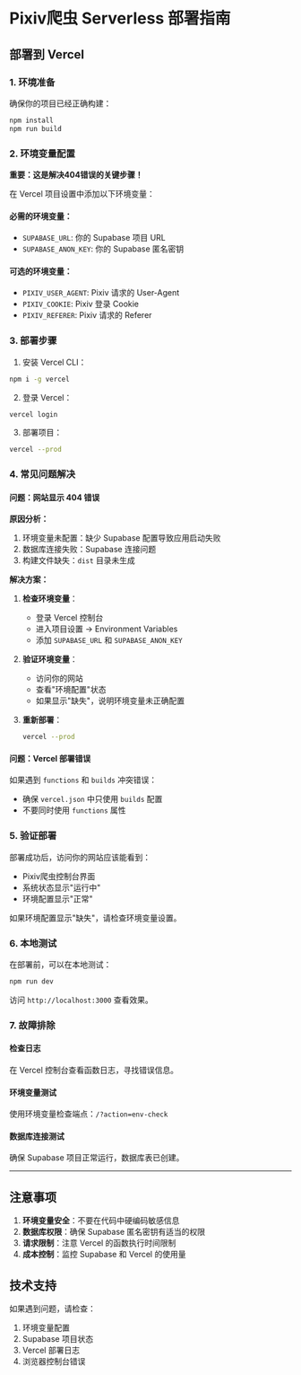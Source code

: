 # Pixiv爬虫 Serverless 部署指南

## 部署到 Vercel

### 1. 环境准备

确保你的项目已经正确构建：
```bash
npm install
npm run build
```

### 2. 环境变量配置

**重要：这是解决404错误的关键步骤！**

在 Vercel 项目设置中添加以下环境变量：

#### 必需的环境变量：
- `SUPABASE_URL`: 你的 Supabase 项目 URL
- `SUPABASE_ANON_KEY`: 你的 Supabase 匿名密钥

#### 可选的环境变量：
- `PIXIV_USER_AGENT`: Pixiv 请求的 User-Agent
- `PIXIV_COOKIE`: Pixiv 登录 Cookie
- `PIXIV_REFERER`: Pixiv 请求的 Referer

### 3. 部署步骤

1. 安装 Vercel CLI：
```bash
npm i -g vercel
```

2. 登录 Vercel：
```bash
vercel login
```

3. 部署项目：
```bash
vercel --prod
```

### 4. 常见问题解决

#### 问题：网站显示 404 错误

**原因分析：**
1. 环境变量未配置：缺少 Supabase 配置导致应用启动失败
2. 数据库连接失败：Supabase 连接问题
3. 构建文件缺失：`dist` 目录未生成

**解决方案：**

1. **检查环境变量**：
   - 登录 Vercel 控制台
   - 进入项目设置 → Environment Variables
   - 添加 `SUPABASE_URL` 和 `SUPABASE_ANON_KEY`

2. **验证环境变量**：
   - 访问你的网站
   - 查看"环境配置"状态
   - 如果显示"缺失"，说明环境变量未正确配置

3. **重新部署**：
   ```bash
   vercel --prod
   ```

#### 问题：Vercel 部署错误

如果遇到 `functions` 和 `builds` 冲突错误：
- 确保 `vercel.json` 中只使用 `builds` 配置
- 不要同时使用 `functions` 属性

### 5. 验证部署

部署成功后，访问你的网站应该能看到：
- Pixiv爬虫控制台界面
- 系统状态显示"运行中"
- 环境配置显示"正常"

如果环境配置显示"缺失"，请检查环境变量设置。

### 6. 本地测试

在部署前，可以在本地测试：
```bash
npm run dev
```

访问 `http://localhost:3000` 查看效果。

### 7. 故障排除

#### 检查日志
在 Vercel 控制台查看函数日志，寻找错误信息。

#### 环境变量测试
使用环境变量检查端点：`/?action=env-check`

#### 数据库连接测试
确保 Supabase 项目正常运行，数据库表已创建。

---

## 注意事项

1. **环境变量安全**：不要在代码中硬编码敏感信息
2. **数据库权限**：确保 Supabase 匿名密钥有适当的权限
3. **请求限制**：注意 Vercel 的函数执行时间限制
4. **成本控制**：监控 Supabase 和 Vercel 的使用量

## 技术支持

如果遇到问题，请检查：
1. 环境变量配置
2. Supabase 项目状态
3. Vercel 部署日志
4. 浏览器控制台错误 